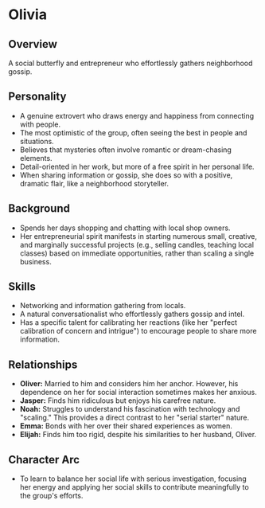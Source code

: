 # Olivia

## Overview
A social butterfly and entrepreneur who effortlessly gathers neighborhood gossip.

## Personality
*   A genuine extrovert who draws energy and happiness from connecting with people.
*   The most optimistic of the group, often seeing the best in people and situations.
*   Believes that mysteries often involve romantic or dream-chasing elements.
*   Detail-oriented in her work, but more of a free spirit in her personal life.
*   When sharing information or gossip, she does so with a positive, dramatic flair, like a neighborhood storyteller.

## Background
*   Spends her days shopping and chatting with local shop owners.
*   Her entrepreneurial spirit manifests in starting numerous small, creative, and marginally successful projects (e.g., selling candles, teaching local classes) based on immediate opportunities, rather than scaling a single business.

## Skills
*   Networking and information gathering from locals.
*   A natural conversationalist who effortlessly gathers gossip and intel.
*   Has a specific talent for calibrating her reactions (like her "perfect calibration of concern and intrigue") to encourage people to share more information.

## Relationships
*   **Oliver:** Married to him and considers him her anchor. However, his dependence on her for social interaction sometimes makes her anxious.
*   **Jasper:** Finds him ridiculous but enjoys his carefree nature.
*   **Noah:** Struggles to understand his fascination with technology and "scaling." This provides a direct contrast to her "serial starter" nature.
*   **Emma:** Bonds with her over their shared experiences as women.
*   **Elijah:** Finds him too rigid, despite his similarities to her husband, Oliver.

## Character Arc
*   To learn to balance her social life with serious investigation, focusing her energy and applying her social skills to contribute meaningfully to the group's efforts.
